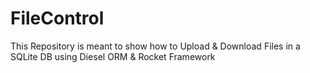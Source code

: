 # FileControl
This Repository is meant to show how to Upload &amp; Download Files in a SQLite DB using Diesel ORM &amp; Rocket Framework
